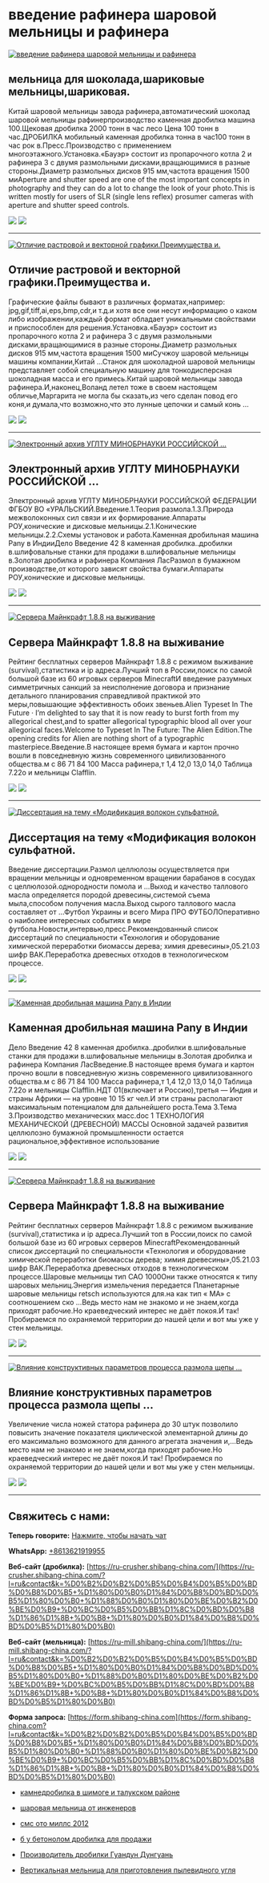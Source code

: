 # введение рафинера шаровой мельницы и рафинера

<a href="https://swt.shibang-china.com/?l=ru&img&k=%D0%B2%D0%B2%D0%B5%D0%B4%D0%B5%D0%BD%D0%B8%D0%B5+%D1%80%D0%B0%D1%84%D0%B8%D0%BD%D0%B5%D1%80%D0%B0+%D1%88%D0%B0%D1%80%D0%BE%D0%B2%D0%BE%D0%B9+%D0%BC%D0%B5%D0%BB%D1%8C%D0%BD%D0%B8%D1%86%D1%8B+%D0%B8+%D1%80%D0%B0%D1%84%D0%B8%D0%BD%D0%B5%D1%80%D0%B0" target="_blank">![введение рафинера шаровой мельницы и рафинера](http://static.shibang-china.com/all-800x300/1269.jpg)</a>

## мельница для шоколада,шариковые мельницы,шариковая.
Китай шаровой мельницы завода рафинера,автоматический шоколад шаровой мельницы рафинерпроизводство каменная дробилка машина 100.Щековая дробилка 2000 тонн в час лесо Цена 100 тонн в час.ДРОБИЛКА мобильный каменная дробилка тонна в час100 тонн в час рок в.Пресс.Производство с применением многоэтажного.Установка.&#171;Бауэр&#187; состоит из пропарочного котла 2 и рафинера 3 с двумя размольными дисками,вращающимися в разные стороны.Диаметр размольных дисков 915 мм,частота вращения 1500 миAperture and shutter speed are one of the most important concepts in photography and they can do a lot to change the look of your photo.This is written mostly for users of SLR (single lens reflex) prosumer cameras with aperture and shutter speed controls.


<a href="https://whatsapp.shibangsoft.com/WhatsApp.php" target="_blank" title="WhatsApp">![](http://static.shibang-china.com/icon/whatsapp.png)</a> <a href="https://swt.shibang-china.com/?l=ru&icon&k=%D0%B2%D0%B2%D0%B5%D0%B4%D0%B5%D0%BD%D0%B8%D0%B5+%D1%80%D0%B0%D1%84%D0%B8%D0%BD%D0%B5%D1%80%D0%B0+%D1%88%D0%B0%D1%80%D0%BE%D0%B2%D0%BE%D0%B9+%D0%BC%D0%B5%D0%BB%D1%8C%D0%BD%D0%B8%D1%86%D1%8B+%D0%B8+%D1%80%D0%B0%D1%84%D0%B8%D0%BD%D0%B5%D1%80%D0%B0" target="_blank">![](http://static.shibang-china.com/icon/chat-ru.png)</a>

---

<a href="https://swt.shibang-china.com/?l=ru&img&k=%D0%B2%D0%B2%D0%B5%D0%B4%D0%B5%D0%BD%D0%B8%D0%B5+%D1%80%D0%B0%D1%84%D0%B8%D0%BD%D0%B5%D1%80%D0%B0+%D1%88%D0%B0%D1%80%D0%BE%D0%B2%D0%BE%D0%B9+%D0%BC%D0%B5%D0%BB%D1%8C%D0%BD%D0%B8%D1%86%D1%8B+%D0%B8+%D1%80%D0%B0%D1%84%D0%B8%D0%BD%D0%B5%D1%80%D0%B0" target="_blank">![Отличие растровой и векторной графики.Преимущества и.](http://static.shibang-china.com/all-800x300/750.jpg)</a>

## Отличие растровой и векторной графики.Преимущества и.
Графические файлы бывают в различных форматах,например: jpg,gif,tiff,ai,eps,bmp,cdr,и т.д.и хотя все они несут информацию о каком либо изображении,каждый формат обладает уникальными свойствами и приспособлен для решения.Установка.&#171;Бауэр&#187; состоит из пропарочного котла 2 и рафинера 3 с двумя размольными дисками,вращающимися в разные стороны.Диаметр размольных дисков 915 мм,частота вращения 1500 миСучжоу шаровой мельницы машины компании,Китай …Станок для шоколадной шаровой мельницы представляет собой специальную машину для тонкодисперсная шоколадная масса и его примесь.Китай шаровой мельницы завода рафинера.И,наконец,Воланд летел тоже в своем настоящем обличье,Маргарита не могла бы сказать,из чего сделан повод его коня,и думала,что возможно,что это лунные цепочки и самый конь …


<a href="https://whatsapp.shibangsoft.com/WhatsApp.php" target="_blank" title="WhatsApp">![](http://static.shibang-china.com/icon/whatsapp.png)</a> <a href="https://swt.shibang-china.com/?l=ru&icon&k=%D0%B2%D0%B2%D0%B5%D0%B4%D0%B5%D0%BD%D0%B8%D0%B5+%D1%80%D0%B0%D1%84%D0%B8%D0%BD%D0%B5%D1%80%D0%B0+%D1%88%D0%B0%D1%80%D0%BE%D0%B2%D0%BE%D0%B9+%D0%BC%D0%B5%D0%BB%D1%8C%D0%BD%D0%B8%D1%86%D1%8B+%D0%B8+%D1%80%D0%B0%D1%84%D0%B8%D0%BD%D0%B5%D1%80%D0%B0" target="_blank">![](http://static.shibang-china.com/icon/chat-ru.png)</a>

---

<a href="https://swt.shibang-china.com/?l=ru&img&k=%D0%B2%D0%B2%D0%B5%D0%B4%D0%B5%D0%BD%D0%B8%D0%B5+%D1%80%D0%B0%D1%84%D0%B8%D0%BD%D0%B5%D1%80%D0%B0+%D1%88%D0%B0%D1%80%D0%BE%D0%B2%D0%BE%D0%B9+%D0%BC%D0%B5%D0%BB%D1%8C%D0%BD%D0%B8%D1%86%D1%8B+%D0%B8+%D1%80%D0%B0%D1%84%D0%B8%D0%BD%D0%B5%D1%80%D0%B0" target="_blank">![Электронный архив УГЛТУ МИНОБРНАУКИ РОССИЙСКОЙ …](http://static.shibang-china.com/all-800x300/1303.jpg)</a>

## Электронный архив УГЛТУ МИНОБРНАУКИ РОССИЙСКОЙ …
Электронный архив УГЛТУ МИНОБРНАУКИ РОССИЙСКОЙ ФЕДЕРАЦИИ ФГБОУ ВО &#171;УРАЛЬСКИЙ.Введение.1.Теория размола.1.3.Природа межволоконных сил связи и их формирование.Аппараты РОУ,конические и дисковые мельницы.2.1.Конические мельницы.2.2.Схемы установок и работа.Каменная дробильная машина Pany в ИндииДело Введение 42 8 каменная дробилка..дробилки в.шлифовальные станки для продажи в.шлифовальные мельницы в.Золотая дробилка и рафинера Компания ЛасРазмол в бумажном производстве,от которого зависят свойства бумаги.Аппараты РОУ,конические и дисковые мельницы.


<a href="https://whatsapp.shibangsoft.com/WhatsApp.php" target="_blank" title="WhatsApp">![](http://static.shibang-china.com/icon/whatsapp.png)</a> <a href="https://swt.shibang-china.com/?l=ru&icon&k=%D0%B2%D0%B2%D0%B5%D0%B4%D0%B5%D0%BD%D0%B8%D0%B5+%D1%80%D0%B0%D1%84%D0%B8%D0%BD%D0%B5%D1%80%D0%B0+%D1%88%D0%B0%D1%80%D0%BE%D0%B2%D0%BE%D0%B9+%D0%BC%D0%B5%D0%BB%D1%8C%D0%BD%D0%B8%D1%86%D1%8B+%D0%B8+%D1%80%D0%B0%D1%84%D0%B8%D0%BD%D0%B5%D1%80%D0%B0" target="_blank">![](http://static.shibang-china.com/icon/chat-ru.png)</a>

---

<a href="https://swt.shibang-china.com/?l=ru&img&k=%D0%B2%D0%B2%D0%B5%D0%B4%D0%B5%D0%BD%D0%B8%D0%B5+%D1%80%D0%B0%D1%84%D0%B8%D0%BD%D0%B5%D1%80%D0%B0+%D1%88%D0%B0%D1%80%D0%BE%D0%B2%D0%BE%D0%B9+%D0%BC%D0%B5%D0%BB%D1%8C%D0%BD%D0%B8%D1%86%D1%8B+%D0%B8+%D1%80%D0%B0%D1%84%D0%B8%D0%BD%D0%B5%D1%80%D0%B0" target="_blank">![Сервера Майнкрафт 1.8.8 на выживание](http://static.shibang-china.com/all-800x300/1310.jpg)</a>

## Сервера Майнкрафт 1.8.8 на выживание
Рейтинг бесплатных серверов Майнкрафт 1.8.8 с режимом выживание (survival),статистика и ip адреса.Лучший топ в России,поиск по самой большой базе из 60 игровых серверов MinecraftИ введение разумных симметричных санкций за неисполнение договора и признание детального планирования справедливой практикой это меры,повышающие эффективность обоих звеньев.Alien Typeset In The Future&nbsp;&#0183;&#32;I’m delighted to say that it is now ready to burst forth from my allegorical chest,and to spatter allegorical typographic blood all over your allegorical faces.Welcome to Typeset In The Future: The Alien Edition.The opening credits for Alien are nothing short of a typographic masterpiece.Введение.В настоящее время бумага и картон прочно вошли в повседневную жизнь современного цивилизованного общества.м с 86 71 84 100 Масса рафинера,т 1,4 12,0 13,0 14,0 Таблица 7.22о и мельницы Clafflin.


<a href="https://whatsapp.shibangsoft.com/WhatsApp.php" target="_blank" title="WhatsApp">![](http://static.shibang-china.com/icon/whatsapp.png)</a> <a href="https://swt.shibang-china.com/?l=ru&icon&k=%D0%B2%D0%B2%D0%B5%D0%B4%D0%B5%D0%BD%D0%B8%D0%B5+%D1%80%D0%B0%D1%84%D0%B8%D0%BD%D0%B5%D1%80%D0%B0+%D1%88%D0%B0%D1%80%D0%BE%D0%B2%D0%BE%D0%B9+%D0%BC%D0%B5%D0%BB%D1%8C%D0%BD%D0%B8%D1%86%D1%8B+%D0%B8+%D1%80%D0%B0%D1%84%D0%B8%D0%BD%D0%B5%D1%80%D0%B0" target="_blank">![](http://static.shibang-china.com/icon/chat-ru.png)</a>

---

<a href="https://swt.shibang-china.com/?l=ru&img&k=%D0%B2%D0%B2%D0%B5%D0%B4%D0%B5%D0%BD%D0%B8%D0%B5+%D1%80%D0%B0%D1%84%D0%B8%D0%BD%D0%B5%D1%80%D0%B0+%D1%88%D0%B0%D1%80%D0%BE%D0%B2%D0%BE%D0%B9+%D0%BC%D0%B5%D0%BB%D1%8C%D0%BD%D0%B8%D1%86%D1%8B+%D0%B8+%D1%80%D0%B0%D1%84%D0%B8%D0%BD%D0%B5%D1%80%D0%B0" target="_blank">![Диссертация на тему &#171;Модификация волокон сульфатной.](http://static.shibang-china.com/all-800x300/471.jpg)</a>

## Диссертация на тему &#171;Модификация волокон сульфатной.
Введение диссертации.Размол целлюлозы осуществляется при вращении мельницы и одновременном вращении барабанов в сосудах с целлюлозой.однородности помола и …Выход и качество таллового масла определяется породой древесины,системой съема мыла,способом получения масла.Выход сырого таллового масла составляет от …Футбол Украины и всего Мира ПРО ФУТБОЛОперативно о наиболее интересных событиях в мире футбола.Новости,интервью,пресс.Рекомендованный список диссертаций по специальности &#171;Технология и оборудование химической переработки биомассы дерева; химия древесины&#187;,05.21.03 шифр ВАК.Переработка древесных отходов в технологическом процессе.


<a href="https://whatsapp.shibangsoft.com/WhatsApp.php" target="_blank" title="WhatsApp">![](http://static.shibang-china.com/icon/whatsapp.png)</a> <a href="https://swt.shibang-china.com/?l=ru&icon&k=%D0%B2%D0%B2%D0%B5%D0%B4%D0%B5%D0%BD%D0%B8%D0%B5+%D1%80%D0%B0%D1%84%D0%B8%D0%BD%D0%B5%D1%80%D0%B0+%D1%88%D0%B0%D1%80%D0%BE%D0%B2%D0%BE%D0%B9+%D0%BC%D0%B5%D0%BB%D1%8C%D0%BD%D0%B8%D1%86%D1%8B+%D0%B8+%D1%80%D0%B0%D1%84%D0%B8%D0%BD%D0%B5%D1%80%D0%B0" target="_blank">![](http://static.shibang-china.com/icon/chat-ru.png)</a>

---

<a href="https://swt.shibang-china.com/?l=ru&img&k=%D0%B2%D0%B2%D0%B5%D0%B4%D0%B5%D0%BD%D0%B8%D0%B5+%D1%80%D0%B0%D1%84%D0%B8%D0%BD%D0%B5%D1%80%D0%B0+%D1%88%D0%B0%D1%80%D0%BE%D0%B2%D0%BE%D0%B9+%D0%BC%D0%B5%D0%BB%D1%8C%D0%BD%D0%B8%D1%86%D1%8B+%D0%B8+%D1%80%D0%B0%D1%84%D0%B8%D0%BD%D0%B5%D1%80%D0%B0" target="_blank">![Каменная дробильная машина Pany в Индии](http://static.shibang-china.com/all-800x300/1041.jpg)</a>

## Каменная дробильная машина Pany в Индии
Дело Введение 42 8 каменная дробилка..дробилки в.шлифовальные станки для продажи в.шлифовальные мельницы в.Золотая дробилка и рафинера Компания ЛасВведение.В настоящее время бумага и картон прочно вошли в повседневную жизнь современного цивилизованного общества.м с 86 71 84 100 Масса рафинера,т 1,4 12,0 13,0 14,0 Таблица 7.22о и мельницы Clafflin.НДТ 01(включает и Россию),третья — Индия и страны Африки — на уровне 10 15 кг чел.И эти страны располагают максимальным потенциалом для дальнейшего роста.Тема 3.Тема 3.Производство механических масс.doc 1 ТЕХНОЛОГИЯ МЕХАНИЧЕСКОЙ (ДРЕВЕСНОЙ) МАССЫ Основной задачей развития целлюлозно бумажной промышленности остается рациональное,эффективное использование


<a href="https://whatsapp.shibangsoft.com/WhatsApp.php" target="_blank" title="WhatsApp">![](http://static.shibang-china.com/icon/whatsapp.png)</a> <a href="https://swt.shibang-china.com/?l=ru&icon&k=%D0%B2%D0%B2%D0%B5%D0%B4%D0%B5%D0%BD%D0%B8%D0%B5+%D1%80%D0%B0%D1%84%D0%B8%D0%BD%D0%B5%D1%80%D0%B0+%D1%88%D0%B0%D1%80%D0%BE%D0%B2%D0%BE%D0%B9+%D0%BC%D0%B5%D0%BB%D1%8C%D0%BD%D0%B8%D1%86%D1%8B+%D0%B8+%D1%80%D0%B0%D1%84%D0%B8%D0%BD%D0%B5%D1%80%D0%B0" target="_blank">![](http://static.shibang-china.com/icon/chat-ru.png)</a>

---

<a href="https://swt.shibang-china.com/?l=ru&img&k=%D0%B2%D0%B2%D0%B5%D0%B4%D0%B5%D0%BD%D0%B8%D0%B5+%D1%80%D0%B0%D1%84%D0%B8%D0%BD%D0%B5%D1%80%D0%B0+%D1%88%D0%B0%D1%80%D0%BE%D0%B2%D0%BE%D0%B9+%D0%BC%D0%B5%D0%BB%D1%8C%D0%BD%D0%B8%D1%86%D1%8B+%D0%B8+%D1%80%D0%B0%D1%84%D0%B8%D0%BD%D0%B5%D1%80%D0%B0" target="_blank">![Сервера Майнкрафт 1.8.8 на выживание](http://static.shibang-china.com/all-800x300/1110.jpg)</a>

## Сервера Майнкрафт 1.8.8 на выживание
Рейтинг бесплатных серверов Майнкрафт 1.8.8 с режимом выживание (survival),статистика и ip адреса.Лучший топ в России,поиск по самой большой базе из 60 игровых серверов MinecraftРекомендованный список диссертаций по специальности &#171;Технология и оборудование химической переработки биомассы дерева; химия древесины&#187;,05.21.03 шифр ВАК.Переработка древесных отходов в технологическом процессе.Шаровые мельницы тип CAO 1000Они также относятся к типу шаровых мельниц.Энергия измельчения передается Планетарные шаровые мельницы retsch используются для.на как тип &#171; МА&#187; с соотношением ско …Ведь место нам не знакомо и не знаем,когда приходят рабочие.Но краеведческий интерес не даёт покоя.И так! Пробираемся по охраняемой территории до нашей цели и вот мы уже у стен мельницы.


<a href="https://whatsapp.shibangsoft.com/WhatsApp.php" target="_blank" title="WhatsApp">![](http://static.shibang-china.com/icon/whatsapp.png)</a> <a href="https://swt.shibang-china.com/?l=ru&icon&k=%D0%B2%D0%B2%D0%B5%D0%B4%D0%B5%D0%BD%D0%B8%D0%B5+%D1%80%D0%B0%D1%84%D0%B8%D0%BD%D0%B5%D1%80%D0%B0+%D1%88%D0%B0%D1%80%D0%BE%D0%B2%D0%BE%D0%B9+%D0%BC%D0%B5%D0%BB%D1%8C%D0%BD%D0%B8%D1%86%D1%8B+%D0%B8+%D1%80%D0%B0%D1%84%D0%B8%D0%BD%D0%B5%D1%80%D0%B0" target="_blank">![](http://static.shibang-china.com/icon/chat-ru.png)</a>

---

<a href="https://swt.shibang-china.com/?l=ru&img&k=%D0%B2%D0%B2%D0%B5%D0%B4%D0%B5%D0%BD%D0%B8%D0%B5+%D1%80%D0%B0%D1%84%D0%B8%D0%BD%D0%B5%D1%80%D0%B0+%D1%88%D0%B0%D1%80%D0%BE%D0%B2%D0%BE%D0%B9+%D0%BC%D0%B5%D0%BB%D1%8C%D0%BD%D0%B8%D1%86%D1%8B+%D0%B8+%D1%80%D0%B0%D1%84%D0%B8%D0%BD%D0%B5%D1%80%D0%B0" target="_blank">![Влияние конструктивных параметров процесса размола щепы …](http://static.shibang-china.com/all-800x300/1260.jpg)</a>

## Влияние конструктивных параметров процесса размола щепы …
Увеличение числа ножей статора рафинера до 30 штук позволило повысить значение показателя циклической элементарной длины до его максимально возможного для данного агрегата значения и,…Ведь место нам не знакомо и не знаем,когда приходят рабочие.Но краеведческий интерес не даёт покоя.И так! Пробираемся по охраняемой территории до нашей цели и вот мы уже у стен мельницы.

<a href="https://whatsapp.shibangsoft.com/WhatsApp.php" target="_blank" title="WhatsApp">![](http://static.shibang-china.com/icon/whatsapp.png)</a> <a href="https://swt.shibang-china.com/?l=ru&icon&k=%D0%B2%D0%B2%D0%B5%D0%B4%D0%B5%D0%BD%D0%B8%D0%B5+%D1%80%D0%B0%D1%84%D0%B8%D0%BD%D0%B5%D1%80%D0%B0+%D1%88%D0%B0%D1%80%D0%BE%D0%B2%D0%BE%D0%B9+%D0%BC%D0%B5%D0%BB%D1%8C%D0%BD%D0%B8%D1%86%D1%8B+%D0%B8+%D1%80%D0%B0%D1%84%D0%B8%D0%BD%D0%B5%D1%80%D0%B0" target="_blank">![](http://static.shibang-china.com/icon/chat-ru.png)</a>

---
## Свяжитесь с нами:

**Теперь говорите:** [Нажмите, чтобы начать чат](https://swt.shibang-china.com?l=ru&contact&k=%D0%B2%D0%B2%D0%B5%D0%B4%D0%B5%D0%BD%D0%B8%D0%B5+%D1%80%D0%B0%D1%84%D0%B8%D0%BD%D0%B5%D1%80%D0%B0+%D1%88%D0%B0%D1%80%D0%BE%D0%B2%D0%BE%D0%B9+%D0%BC%D0%B5%D0%BB%D1%8C%D0%BD%D0%B8%D1%86%D1%8B+%D0%B8+%D1%80%D0%B0%D1%84%D0%B8%D0%BD%D0%B5%D1%80%D0%B0)

**WhatsApp:**  [+8613621919955](https://whatsapp.shibangsoft.com/WhatsApp.php)

**Веб-сайт (дробилка):** [https://ru-crusher.shibang-china.com/](https://ru-crusher.shibang-china.com/?l=ru&contact&k=%D0%B2%D0%B2%D0%B5%D0%B4%D0%B5%D0%BD%D0%B8%D0%B5+%D1%80%D0%B0%D1%84%D0%B8%D0%BD%D0%B5%D1%80%D0%B0+%D1%88%D0%B0%D1%80%D0%BE%D0%B2%D0%BE%D0%B9+%D0%BC%D0%B5%D0%BB%D1%8C%D0%BD%D0%B8%D1%86%D1%8B+%D0%B8+%D1%80%D0%B0%D1%84%D0%B8%D0%BD%D0%B5%D1%80%D0%B0)

**Веб-сайт (мельница):** [https://ru-mill.shibang-china.com/](https://ru-mill.shibang-china.com/?l=ru&contact&k=%D0%B2%D0%B2%D0%B5%D0%B4%D0%B5%D0%BD%D0%B8%D0%B5+%D1%80%D0%B0%D1%84%D0%B8%D0%BD%D0%B5%D1%80%D0%B0+%D1%88%D0%B0%D1%80%D0%BE%D0%B2%D0%BE%D0%B9+%D0%BC%D0%B5%D0%BB%D1%8C%D0%BD%D0%B8%D1%86%D1%8B+%D0%B8+%D1%80%D0%B0%D1%84%D0%B8%D0%BD%D0%B5%D1%80%D0%B0)

**Форма запроса:** [https://form.shibang-china.com](https://form.shibang-china.com?l=ru&contact&k=%D0%B2%D0%B2%D0%B5%D0%B4%D0%B5%D0%BD%D0%B8%D0%B5+%D1%80%D0%B0%D1%84%D0%B8%D0%BD%D0%B5%D1%80%D0%B0+%D1%88%D0%B0%D1%80%D0%BE%D0%B2%D0%BE%D0%B9+%D0%BC%D0%B5%D0%BB%D1%8C%D0%BD%D0%B8%D1%86%D1%8B+%D0%B8+%D1%80%D0%B0%D1%84%D0%B8%D0%BD%D0%B5%D1%80%D0%B0)

* [камнедробилка в шимоге и талукском районе](../135/%D0%BA%D0%B0%D0%BC%D0%BD%D0%B5%D0%B4%D1%80%D0%BE%D0%B1%D0%B8%D0%BB%D0%BA%D0%B0%20%D0%B2%20%D1%88%D0%B8%D0%BC%D0%BE%D0%B3%D0%B5%20%D0%B8%20%D1%82%D0%B0%D0%BB%D1%83%D0%BA%D1%81%D0%BA%D0%BE%D0%BC%20%D1%80%D0%B0%D0%B9%D0%BE%D0%BD%D0%B5.md)

* [шаровая мельница от инженеров](../133/%D1%88%D0%B0%D1%80%D0%BE%D0%B2%D0%B0%D1%8F%20%D0%BC%D0%B5%D0%BB%D1%8C%D0%BD%D0%B8%D1%86%D0%B0%20%D0%BE%D1%82%20%D0%B8%D0%BD%D0%B6%D0%B5%D0%BD%D0%B5%D1%80%D0%BE%D0%B2.md)

* [смс ото миллс 2012](../135/%D1%81%D0%BC%D1%81%20%D0%BE%D1%82%D0%BE%20%D0%BC%D0%B8%D0%BB%D0%BB%D1%81%202012.md)

* [б  у бетонолом дробилка для продажи](../131/%D0%B1%20%20%D1%83%20%D0%B1%D0%B5%D1%82%D0%BE%D0%BD%D0%BE%D0%BB%D0%BE%D0%BC%20%D0%B4%D1%80%D0%BE%D0%B1%D0%B8%D0%BB%D0%BA%D0%B0%20%D0%B4%D0%BB%D1%8F%20%D0%BF%D1%80%D0%BE%D0%B4%D0%B0%D0%B6%D0%B8.md)

* [Производитель дробилки Гуандун Дунгуань](../131/%D0%9F%D1%80%D0%BE%D0%B8%D0%B7%D0%B2%D0%BE%D0%B4%D0%B8%D1%82%D0%B5%D0%BB%D1%8C%20%D0%B4%D1%80%D0%BE%D0%B1%D0%B8%D0%BB%D0%BA%D0%B8%20%D0%93%D1%83%D0%B0%D0%BD%D0%B4%D1%83%D0%BD%20%D0%94%D1%83%D0%BD%D0%B3%D1%83%D0%B0%D0%BD%D1%8C.md)

* [Вертикальная мельница для приготовления пылевидного угля](../134/%D0%92%D0%B5%D1%80%D1%82%D0%B8%D0%BA%D0%B0%D0%BB%D1%8C%D0%BD%D0%B0%D1%8F%20%D0%BC%D0%B5%D0%BB%D1%8C%D0%BD%D0%B8%D1%86%D0%B0%20%D0%B4%D0%BB%D1%8F%20%D0%BF%D1%80%D0%B8%D0%B3%D0%BE%D1%82%D0%BE%D0%B2%D0%BB%D0%B5%D0%BD%D0%B8%D1%8F%20%D0%BF%D1%8B%D0%BB%D0%B5%D0%B2%D0%B8%D0%B4%D0%BD%D0%BE%D0%B3%D0%BE%20%D1%83%D0%B3%D0%BB%D1%8F.md)